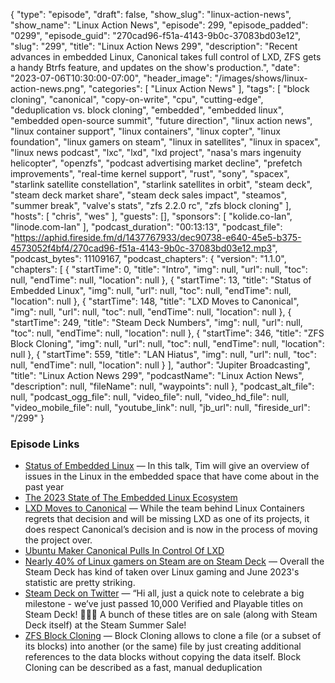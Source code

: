 {
  "type": "episode",
  "draft": false,
  "show_slug": "linux-action-news",
  "show_name": "Linux Action News",
  "episode": 299,
  "episode_padded": "0299",
  "episode_guid": "270cad96-f51a-4143-9b0c-37083bd03e12",
  "slug": "299",
  "title": "Linux Action News 299",
  "description": "Recent advances in embedded Linux, Canonical takes full control of LXD, ZFS gets a handy Btrfs feature, and updates on the show's production.",
  "date": "2023-07-06T10:30:00-07:00",
  "header_image": "/images/shows/linux-action-news.png",
  "categories": [
    "Linux Action News"
  ],
  "tags": [
    "block cloning",
    "canonical",
    "copy-on-write",
    "cpu",
    "cutting-edge",
    "deduplication vs. block cloning",
    "embedded",
    "embedded linux",
    "embedded open-source summit",
    "future direction",
    "linux action news",
    "linux container support",
    "linux containers",
    "linux copter",
    "linux foundation",
    "linux gamers on steam",
    "linux in satellites",
    "linux in spacex",
    "linux news podcast",
    "lxc",
    "lxd",
    "lxd project",
    "nasa's mars ingenuity helicopter",
    "openzfs",
    "podcast advertising market decline",
    "prefetch improvements",
    "real-time kernel support",
    "rust",
    "sony",
    "spacex",
    "starlink satellite constellation",
    "starlink satellites in orbit",
    "steam deck",
    "steam deck market share",
    "steam deck sales impact",
    "steamos",
    "summer break",
    "valve's stats",
    "zfs 2.2.0 rc",
    "zfs block cloning"
  ],
  "hosts": [
    "chris",
    "wes"
  ],
  "guests": [],
  "sponsors": [
    "kolide.co-lan",
    "linode.com-lan"
  ],
  "podcast_duration": "00:13:13",
  "podcast_file": "https://aphid.fireside.fm/d/1437767933/dec90738-e640-45e5-b375-4573052f4bf4/270cad96-f51a-4143-9b0c-37083bd03e12.mp3",
  "podcast_bytes": 11109167,
  "podcast_chapters": {
    "version": "1.1.0",
    "chapters": [
      {
        "startTime": 0,
        "title": "Intro",
        "img": null,
        "url": null,
        "toc": null,
        "endTime": null,
        "location": null
      },
      {
        "startTime": 13,
        "title": "Status of Embedded Linux",
        "img": null,
        "url": null,
        "toc": null,
        "endTime": null,
        "location": null
      },
      {
        "startTime": 148,
        "title": "LXD Moves to Canonical",
        "img": null,
        "url": null,
        "toc": null,
        "endTime": null,
        "location": null
      },
      {
        "startTime": 249,
        "title": "Steam Deck Numbers",
        "img": null,
        "url": null,
        "toc": null,
        "endTime": null,
        "location": null
      },
      {
        "startTime": 346,
        "title": "ZFS Block Cloning",
        "img": null,
        "url": null,
        "toc": null,
        "endTime": null,
        "location": null
      },
      {
        "startTime": 559,
        "title": "LAN Hiatus",
        "img": null,
        "url": null,
        "toc": null,
        "endTime": null,
        "location": null
      }
    ],
    "author": "Jupiter Broadcasting",
    "title": "Linux Action News 299",
    "podcastName": "Linux Action News",
    "description": null,
    "fileName": null,
    "waypoints": null
  },
  "podcast_alt_file": null,
  "podcast_ogg_file": null,
  "video_file": null,
  "video_hd_file": null,
  "video_mobile_file": null,
  "youtube_link": null,
  "jb_url": null,
  "fireside_url": "/299"
}


### Episode Links

  * [Status of Embedded Linux](https://eoss2023.sched.com/event/1LcNH/status-of-embedded-linux-tim-bird-sony-electronics?iframe=no "Status of Embedded Linux") — In this talk, Tim will give an overview of issues in the Linux in the embedded space that have come about in the past year
  * [The 2023 State of The Embedded Linux Ecosystem](https://www.phoronix.com/news/2023-Embedded-Linux "The 2023 State of The Embedded Linux Ecosystem")
  * [LXD Moves to Canonical](https://linuxcontainers.org/lxd/ "LXD Moves to Canonical") — While the team behind Linux Containers regrets that decision and will be missing LXD as one of its projects, it does respect Canonical’s decision and is now in the process of moving the project over.
  * [Ubuntu Maker Canonical Pulls In Control Of LXD](https://www.phoronix.com/news/Canonical-Pulls-In-LXD "Ubuntu Maker Canonical Pulls In Control Of LXD")
  * [Nearly 40% of Linux gamers on Steam are on Steam Deck](https://www.gamingonlinux.com/2023/07/nearly-40-of-linux-gamers-on-steam-are-on-steam-deck/ "Nearly 40% of Linux gamers on Steam are on Steam Deck") — Overall the Steam Deck has kind of taken over Linux gaming and June 2023's statistic are pretty striking. 
  * [Steam Deck on Twitter](https://twitter.com/OnDeck/status/1676684045261099009 "Steam Deck on Twitter") — “Hi all, just a quick note to celebrate a big milestone - we’ve just passed 10,000 Verified and Playable titles on Steam Deck! 🎉🥳🎉 A bunch of these titles are on sale (along with Steam Deck itself) at the Steam Summer Sale!
  * [ZFS Block Cloning](https://github.com/openzfs/zfs/pull/13392 "ZFS Block Cloning") — Block Cloning allows to clone a file (or a subset of its blocks) into another (or the same) file by just creating additional references to the data blocks without copying the data itself. Block Cloning can be described as a fast, manual deduplication


